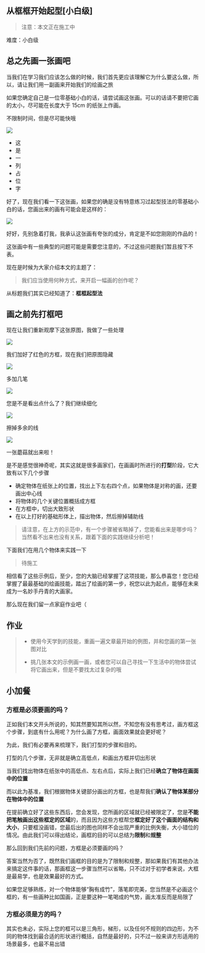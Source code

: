 ## 从框框开始起型[小白级]

> 注意：本文正在施工中

难度：小白级

## 总之先画一张画吧

当我们在学习我们应该怎么做的时候，我们首先更应该理解它为什么要这么做，所以，请让我们用一副画来开始我们的绘画之旅

如果您确定自己是一位零基础小白的话，请尝试画这张画。可以的话请不要把它画的太小，尽可能在长度大于 15cm 的纸张上作画。

不限制时间，但是尽可能快哦

<img src="../images/占位.png" />

- 这
- 是
- 一
- 列
- 占
- 位
- 字

好了，现在我们看一下这张画，如果您的确是没有特意练习过起型技法的零基础小白的话，您画出来的画有可能会是这样的：

<img src="../images/占位.png" />

好好，先别急着打我，我承认这张画有夸张的成分，肯定是不如您刚刚的作品的！

这张画中有一些典型的问题可能是需要您注意的，不过这些问题我们暂且按下不表。

现在是时候为大家介绍本文的主题了：

> 我们应当使用何种方式，来开启一幅画的创作呢？

从标题我们其实已经知道了：**框框起型法**

## 画之前先打框吧

现在让我们重新观摩下这张原图，我做了一些处理

<img src="../images/占位.png" />

我们加好了红色的方框，现在我们把原图隐藏

<img src="../images/占位.png" />

多加几笔

<img src="../images/占位.png" />

您是不是看出点什么了？我们继续细化

<img src="../images/占位.png" />

擦掉多余的线

<img src="../images/占位.png" />

一张蘑菇就出来啦！

是不是感觉很神奇呢，其实这就是很多画家们，在画画时所进行的**打型**阶段，它大致有以下几个步骤

- 确定物体在纸张上的位置，找出上下左右四个点，如果物体是对称的画，还要画出中心线
- 将物体的几个关键位置概括成方框
- 在方框中，切出大致形状
- 在以上打好的基础形体上，描出物体，然后擦掉辅助线

> 请注意，在上方的示范中，有一个步骤被省略掉了，您能看出来是哪步吗？
> 当然看不出来也没有关系，跟着下面的实践继续分析吧！

下面我们在用几个物体来实践一下

> 待施工

相信看了这些示例后，至少，您的大脑已经掌握了这项技能，那么恭喜您！您已经掌握了最最基础的绘画技能，踏出了绘画的第一步，祝您以此为起点，能够在未来成为一名妙手丹青的大画家。

那么现在我们留一点家庭作业吧（

## 作业

> - 使用今天学到的技能，重画一遍文章最开始的例图，并和您画的第一张图对比
> 
> - 挑几张本文的示例画一画，或者您可以自己寻找一下生活中的物体尝试将它画出来，但是不要找太过复杂的哦

## 小加餐

### 方框是必须要画的吗？

正如我们本文开头所说的，知其然要知其所以然，不知您有没有思考过，画方框这个步骤，到底有什么用呢？为什么画了方框，画面效果就会更好呢？

为此，我们有必要再来梳理下，我们打型的步骤和目的。

打型的几个步骤，无非就是确立高低点，和画出方框并切出形状

当我们找出物体在纸张中的高低点、左右点后，实际上我们已经**确立了物体在画面中的位置**

而以此为基准，我们根据物体关键部分画出的方框，也是帮我们**确认了物体某部分在物体中的位置**

在提前确立好了这些东西后，您会发现，您所画的区域就已经被限定了，您是**不能把笔触画出这些框定的区域**的，而且因为这些方框帮您**框定好了这个画面的结构和大小**，只要框没画错，您最后出的图也同样不会出现严重的比例失衡，大小错位的情况。由此我们可以得出结论，画框的目的可以总结为**限制**和**规整**

那么回到我们先前的问题，方框是必须要画的吗？

答案当然为否了，既然我们画框的目的是为了限制和规整，那如果我们有其他办法来搞定这件事的话，那画框这一步骤当然可以省略，只不过对于初学者来说，大框是最易学，也是效果最好的方式。

如果您足够熟练，对一个物体能够“胸有成竹”，落笔即完美，您当然是不必画这个框的，有一些画种比如国画，正是要这种一笔喝成的气势，画太准反而是局限了

### 方框必须是方的吗？

其实也未必，实际上您的框可以是三角形，梯形，以及任何不规则的四边形，为不同的物体找到最合适的形状进行概括，自然是最好的，只不过一般来讲方形适用的场景最多，也最不易出错